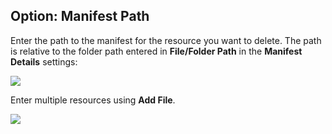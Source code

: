 ## Option: Manifest Path

Enter the path to the manifest for the resource you want to delete. The path is relative to the folder path entered in **File/Folder Path** in the **Manifest Details** settings:

![](./static/delete-kubernetes-resources-18.png)

Enter multiple resources using **Add File**.

![](./static/delete-kubernetes-resources-19.png)
